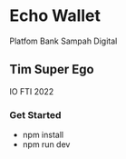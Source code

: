 # Echo Wallet
Platfom Bank Sampah Digital

## Tim Super Ego
IO FTI 2022 

### Get Started
- npm install
- npm run dev

